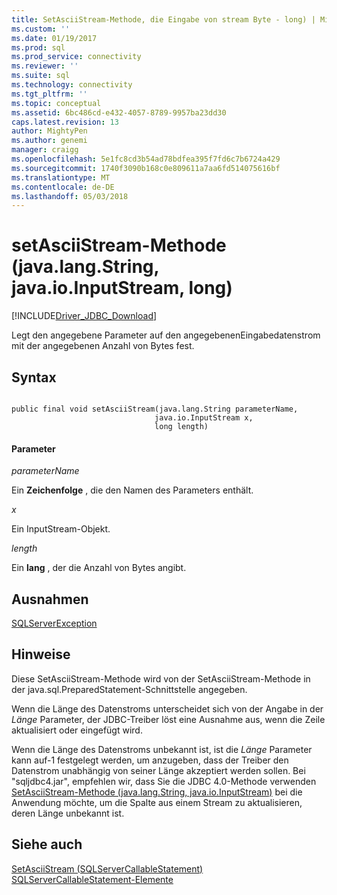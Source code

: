 ```yaml
---
title: SetAsciiStream-Methode, die Eingabe von stream Byte - long) | Microsoft Docs
ms.custom: ''
ms.date: 01/19/2017
ms.prod: sql
ms.prod_service: connectivity
ms.reviewer: ''
ms.suite: sql
ms.technology: connectivity
ms.tgt_pltfrm: ''
ms.topic: conceptual
ms.assetid: 6bc486cd-e432-4057-8789-9957ba23dd30
caps.latest.revision: 13
author: MightyPen
ms.author: genemi
manager: craigg
ms.openlocfilehash: 5e1fc8cd3b54ad78bdfea395f7fd6c7b6724a429
ms.sourcegitcommit: 1740f3090b168c0e809611a7aa6fd514075616bf
ms.translationtype: MT
ms.contentlocale: de-DE
ms.lasthandoff: 05/03/2018
---
```

# <a name="setasciistream-method-javalangstring-javaioinputstream-long"></a>setAsciiStream-Methode (java.lang.String, java.io.InputStream, long)
[!INCLUDE[Driver_JDBC_Download](../../../includes/driver_jdbc_download.md)]

  Legt den angegebene Parameter auf den angegebenenEingabedatenstrom mit der angegebenen Anzahl von Bytes fest.  
  
## <a name="syntax"></a>Syntax  
  
```  
  
public final void setAsciiStream(java.lang.String parameterName,  
                                java.io.InputStream x,  
                                long length)  
```  
  
#### <a name="parameters"></a>Parameter  
 *parameterName*  
  
 Ein **Zeichenfolge** , die den Namen des Parameters enthält.  
  
 *x*  
  
 Ein InputStream-Objekt.  
  
 *length*  
  
 Ein **lang** , der die Anzahl von Bytes angibt.  
  
## <a name="exceptions"></a>Ausnahmen  
 [SQLServerException](../../../connect/jdbc/reference/sqlserverexception-class.md)  
  
## <a name="remarks"></a>Hinweise  
 Diese SetAsciiStream-Methode wird von der SetAsciiStream-Methode in der java.sql.PreparedStatement-Schnittstelle angegeben.  
  
 Wenn die Länge des Datenstroms unterscheidet sich von der Angabe in der *Länge* Parameter, der JDBC-Treiber löst eine Ausnahme aus, wenn die Zeile aktualisiert oder eingefügt wird.  
  
 Wenn die Länge des Datenstroms unbekannt ist, ist die *Länge* Parameter kann auf-1 festgelegt werden, um anzugeben, dass der Treiber den Datenstrom unabhängig von seiner Länge akzeptiert werden sollen. Bei "sqljdbc4.jar", empfehlen wir, dass Sie die JDBC 4.0-Methode verwenden [SetAsciiStream-Methode (java.lang.String, java.io.InputStream)](../../../connect/jdbc/reference/setasciistream-method-java-lang-string-java-io-inputstream.md) bei die Anwendung möchte, um die Spalte aus einem Stream zu aktualisieren, deren Länge unbekannt ist.  
  
## <a name="see-also"></a>Siehe auch  
 [SetAsciiStream &#40;SQLServerCallableStatement&#41;](../../../connect/jdbc/reference/setasciistream-sqlservercallablestatement.md)   
 [SQLServerCallableStatement-Elemente](../../../connect/jdbc/reference/sqlservercallablestatement-members.md)  
  
  

